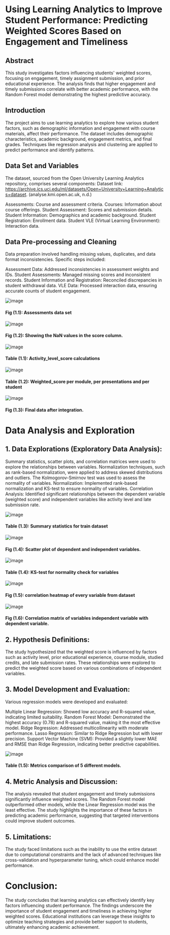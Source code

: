 # Using Learning Analytics to Improve Student Performance: Predicting Weighted Scores Based on Engagement and Timeliness

## Abstract
This study investigates factors influencing students' weighted scores, focusing on engagement, timely assignment submission, and prior educational experience. The analysis finds that higher engagement and timely submissions correlate with better academic performance, with the Random Forest model demonstrating the highest predictive accuracy.

## Introduction
The project aims to use learning analytics to explore how various student factors, such as demographic information and engagement with course materials, affect their performance. The dataset includes demographic characteristics, academic background, engagement metrics, and final grades. Techniques like regression analysis and clustering are applied to predict performance and identify patterns.

## Data Set and Variables
The dataset, sourced from the Open University Learning Analytics repository, comprises several components:
Dataset link: https://archive.ics.uci.edu/ml/datasets/Open+University+Learning+Analytics+dataset. (analyse.kmi.open.ac.uk, n.d.)

Assessments: Course and assessment criteria.
Courses: Information about course offerings.
Student Assessment: Scores and submission details.
Student Information: Demographics and academic background.
Student Registration: Enrollment data.
Student VLE (Virtual Learning Environment): Interaction data.

## Data Pre-processing and Cleaning
Data preparation involved handling missing values, duplicates, and data format inconsistencies. Specific steps included:

Assessment Data: Addressed inconsistencies in assessment weights and IDs.
Student Assessments: Managed missing scores and inconsistent records.
Student Information and Registration: Reconciled discrepancies in student withdrawal data.
VLE Data: Processed interaction data, ensuring accurate counts of student engagement.

![image](https://github.com/user-attachments/assets/8efb967b-dd1b-4669-8987-9f702bf2adca)
  #### Fig (1.1): Assessments data set

![image](https://github.com/user-attachments/assets/14581bb5-b5c9-46ee-b40a-35b46faae9a1)
  #### Fig (1.2): Showing the NaN values in the score column.


![image](https://github.com/user-attachments/assets/5e755349-2c23-43a6-b727-81f0d43e104f)
  #### Table (1.1): Activity_level_score calculations

![image](https://github.com/user-attachments/assets/b696e725-6838-463e-b762-f5d98da3988b)
  #### Table (1.2): Weighted_score per module, per presentations and per student

![image](https://github.com/user-attachments/assets/851e6c78-25db-4b16-bb8b-683d9474dfb7)
  #### Fig (1.3): Final data after integration.


# Data Analysis and Exploration

## 1. Data Explorations (Exploratory Data Analysis):
Summary statistics, scatter plots, and correlation matrices were used to explore the relationships between variables. Normalization techniques, such as rank-based normalization, were applied to address skewed distributions and outliers. The Kolmogorov-Smirnov test was used to assess the normality of variables.
Normalization: Implemented rank-based normalization and KS-test to ensure normality of variables.
Correlation Analysis: Identified significant relationships between the dependent variable (weighted score) and independent variables like activity level and late submission rate.

![image](https://github.com/user-attachments/assets/524fd58e-5c7c-4fab-967a-4c15a1338570)
  #### Table (1.3): Summary statistics for train dataset
  

![image](https://github.com/user-attachments/assets/3f1cd5d6-3e9d-4171-a3b1-5b2cb5f18399)
   #### Fig (1.4): Scatter plot of dependent and independent variables.
   

![image](https://github.com/user-attachments/assets/8e40718d-a974-4c16-92b0-e94a42a74eec)
  #### Table (1.4): KS-test for normality check for variables
  


![image](https://github.com/user-attachments/assets/b4ca0d01-e65c-4b0f-a58c-c690559f62ed)
  #### Fig (1.5): correlation heatmap of every variable from dataset
  


![image](https://github.com/user-attachments/assets/a3ab77d1-ee6b-4b24-9168-d42f01a611c8)
  #### Fig (1.6): Correlation matrix of variables independent variable with dependent variable.
  

  

## 2. Hypothesis Definitions:
  The study hypothesized that the weighted score is influenced by factors such as activity level, prior educational experience, course module, studied credits, and late submission rates. These relationships were explored to predict the weighted score based on various combinations of independent variables.

## 3. Model Development and Evaluation:
Various regression models were developed and evaluated:

Multiple Linear Regression: Showed low accuracy and R-squared value, indicating limited suitability.
Random Forest Model: Demonstrated the highest accuracy (0.78) and R-squared value, making it the most effective model.
Ridge Regression: Addressed multicollinearity with moderate performance.
Lasso Regression: Similar to Ridge Regression but with lower precision.
Support Vector Machine (SVM): Provided a slightly lower MAE and RMSE than Ridge Regression, indicating better predictive capabilities.

![image](https://github.com/user-attachments/assets/a93feb1e-cb55-4610-a05a-1ebc018ffb40)
  #### Table (1.5): Metrics comparison of 5 different models.
  

## 4. Metric Analysis and Discussion:
The analysis revealed that student engagement and timely submissions significantly influence weighted scores. The Random Forest model outperformed other models, while the Linear Regression model was the least effective. The study highlights the importance of these factors in predicting academic performance, suggesting that targeted interventions could improve student outcomes.

## 5. Limitations:
The study faced limitations such as the inability to use the entire dataset due to computational constraints and the lack of advanced techniques like cross-validation and hyperparameter tuning, which could enhance model performance.

# Conclusion:
The study concludes that learning analytics can effectively identify key factors influencing student performance. The findings underscore the importance of student engagement and timeliness in achieving higher weighted scores. Educational institutions can leverage these insights to optimize teaching strategies and provide better support to students, ultimately enhancing academic achievement.

















